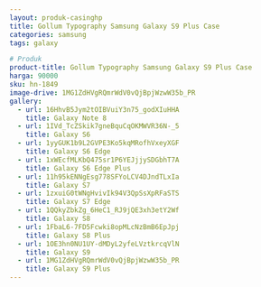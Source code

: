 ```yaml
---
layout: produk-casinghp
title: Gollum Typography Samsung Galaxy S9 Plus Case
categories: samsung
tags: galaxy

# Produk
product-title: Gollum Typography Samsung Galaxy S9 Plus Case
harga: 90000
sku: hn-1849
image-drive: 1MG1ZdHVgRQmrWdV0vQjBpjWzwW35b_PR
gallery:
  - url: 16HhvB5Jym2tOIBVuiY3n75_godXIuHHA
    title: Galaxy Note 8
  - url: 1IVd_TcZSkik7gneBquCqOKMWVR36N-_5
    title: Galaxy S6
  - url: 1yyGUK1b9L2GVPE3Ko5kqMRofhVxeyXGF
    title: Galaxy S6 Edge
  - url: 1xWEcfMLKbQ475sr1P6YEJjjySDGbhT7A
    title: Galaxy S6 Edge Plus
  - url: 11h95kENNgEsg778SFYoLCV4DJndTLxIa
    title: Galaxy S7
  - url: 1zxuiG0tWNgHvivIk94V3QpSsXpRFaSTS
    title: Galaxy S7 Edge
  - url: 1QQkyZbkZg_6HeC1_RJ9jQE3xh3etY2Wf
    title: Galaxy S8
  - url: 1FbaL6-7FD5Fcwki8opMLcNzBmB6EpJpj
    title: Galaxy S8 Plus
  - url: 1OE3hn0NU1UY-dMDyL2yfeLVztkrcqVlN
    title: Galaxy S9
  - url: 1MG1ZdHVgRQmrWdV0vQjBpjWzwW35b_PR
    title: Galaxy S9 Plus
---
```

